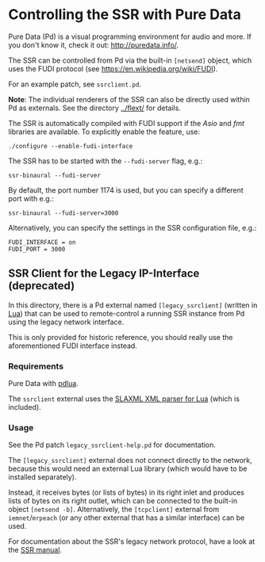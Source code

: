 Controlling the SSR with Pure Data
==================================

Pure Data (Pd) is a visual programming environment for audio and more.
If you don't know it, check it out: http://puredata.info/.

The SSR can be controlled from Pd via the built-in `[netsend]` object, which
uses the FUDI protocol (see https://en.wikipedia.org/wiki/FUDI).

For an example patch, see `ssrclient.pd`.

**Note**: The individual renderers of the SSR can also be directly used within
Pd as externals.  See the directory [../flext/](../flext/) for details.

The SSR is automatically compiled with FUDI support if the *Asio* and *fmt*
libraries are available.
To explicitly enable the feature, use:

    ./configure --enable-fudi-interface

The SSR has to be started with the `--fudi-server` flag, e.g.:

    ssr-binaural --fudi-server

By default, the port number 1174 is used, but you can specify a different port
with e.g.:

    ssr-binaural --fudi-server=3000

Alternatively, you can specify the settings in the SSR configuration file, e.g.:

    FUDI_INTERFACE = on
    FUDI_PORT = 3000

SSR Client for the Legacy IP-Interface (deprecated)
---------------------------------------------------

In this directory, there is a Pd external named `[legacy_ssrclient]`
(written in [Lua][])
that can be used to remote-control a running SSR instance from Pd using
the legacy network interface.

[Lua]: http://www.lua.org/

This is only provided for historic reference, you should really use the
aforementioned FUDI interface instead.

### Requirements

Pure Data with [pdlua][].

[pdlua]: http://puredata.info/downloads/pdlua

The `ssrclient` external uses the
[SLAXML XML parser for Lua](http://github.com/Phrogz/SLAXML)
(which is included).

### Usage

See the Pd patch `legacy_ssrclient-help.pd` for documentation.

The `[legacy_ssrclient]` external does not connect directly to the network,
because this
would need an external Lua library (which would have to be installed
separately).

Instead, it receives bytes (or lists of bytes) in its right inlet and produces
lists of bytes on its right outlet, which can be connected to the built-in
object `[netsend -b]`.
Alternatively, the `[tcpclient]`
external from `iemnet`/`mrpeach` (or any other external that has a similar
interface) can be used.

For documentation about the SSR's legacy network protocol, have a look at the
[SSR manual](https://ssr.readthedocs.io/network.html).
